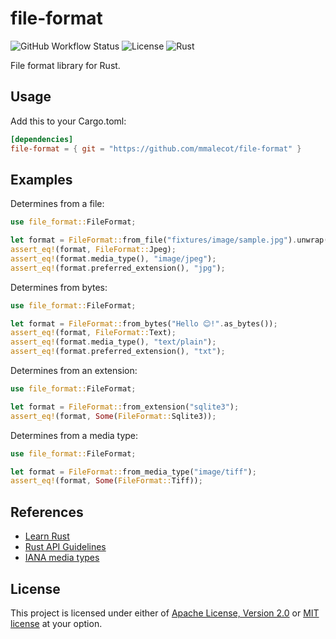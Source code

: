 # file-format

![GitHub Workflow Status](https://img.shields.io/github/workflow/status/mmalecot/file-format/CI)
![License](https://img.shields.io/badge/license-MIT%2FApache--2.0-blue.svg)
![Rust](https://img.shields.io/badge/rust-1.54+-blueviolet.svg?logo=rust)

File format library for Rust.

## Usage

Add this to your Cargo.toml:

```toml
[dependencies]
file-format = { git = "https://github.com/mmalecot/file-format" }
```

## Examples

Determines from a file:

```rust
use file_format::FileFormat;

let format = FileFormat::from_file("fixtures/image/sample.jpg").unwrap();
assert_eq!(format, FileFormat::Jpeg);
assert_eq!(format.media_type(), "image/jpeg");
assert_eq!(format.preferred_extension(), "jpg");
```

Determines from bytes:

```rust
use file_format::FileFormat;

let format = FileFormat::from_bytes("Hello 😊!".as_bytes());
assert_eq!(format, FileFormat::Text);
assert_eq!(format.media_type(), "text/plain");
assert_eq!(format.preferred_extension(), "txt");
```

Determines from an extension:

```rust
use file_format::FileFormat;

let format = FileFormat::from_extension("sqlite3");
assert_eq!(format, Some(FileFormat::Sqlite3));
```

Determines from a media type:

```rust
use file_format::FileFormat;

let format = FileFormat::from_media_type("image/tiff");
assert_eq!(format, Some(FileFormat::Tiff));
```

## References

* [Learn Rust](https://www.rust-lang.org/learn)
* [Rust API Guidelines](https://rust-lang.github.io/api-guidelines/)
* [IANA media types](https://www.iana.org/assignments/media-types/media-types.xhtml)

## License

This project is licensed under either of [Apache License, Version 2.0](LICENSE-APACHE) or [MIT license](LICENSE-MIT) at your option.
